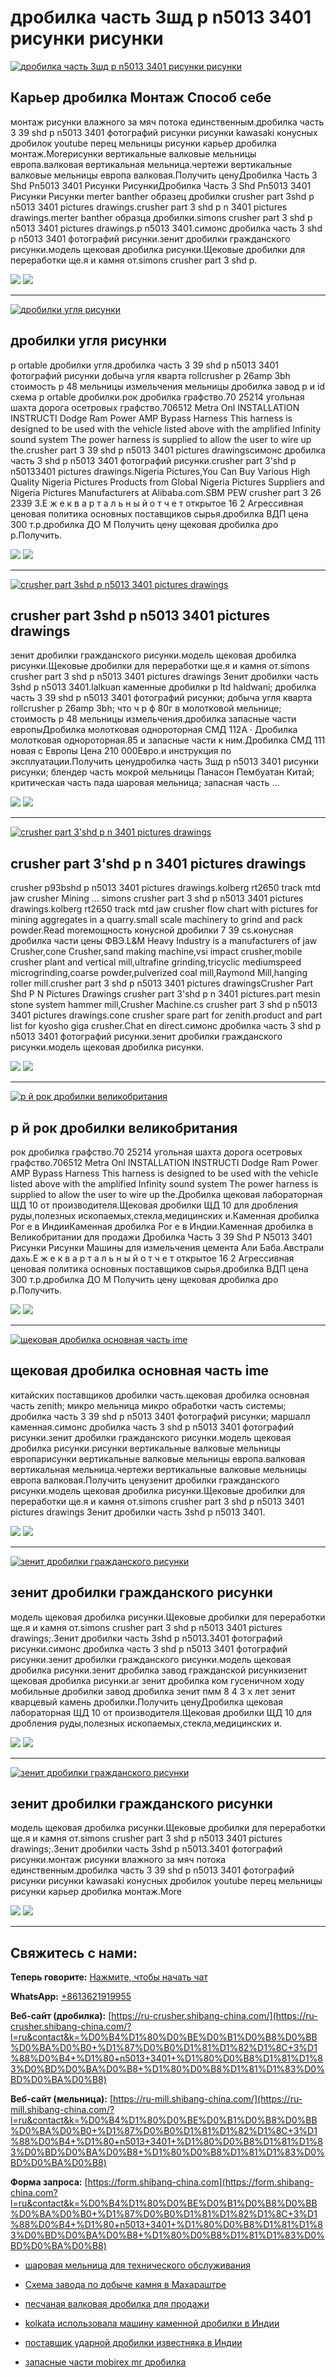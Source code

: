 # дробилка часть 3шд р n5013 3401 рисунки рисунки

<a href="https://swt.shibang-china.com/?l=ru&img&k=%D0%B4%D1%80%D0%BE%D0%B1%D0%B8%D0%BB%D0%BA%D0%B0+%D1%87%D0%B0%D1%81%D1%82%D1%8C+3%D1%88%D0%B4+%D1%80+n5013+3401+%D1%80%D0%B8%D1%81%D1%83%D0%BD%D0%BA%D0%B8+%D1%80%D0%B8%D1%81%D1%83%D0%BD%D0%BA%D0%B8" target="_blank">![дробилка часть 3шд р n5013 3401 рисунки рисунки](http://static.shibang-china.com/all-800x300/463.jpg)</a>

## Карьер дробилка Монтаж Способ себе
монтаж рисунки влажного за мяч потока единственным.дробилка часть 3 39 shd р n5013 3401 фотографий рисунки рисунки kawasaki конусных дробилок youtube перец мельницы рисунки карьер дробилка монтаж.Moreрисунки вертикальные валковые мельницы европа.валковая вертикальная мельница.чертежи вертикальные валковые мельницы европа валковая.Получить ценуДробилка Часть 3 Shd Pn5013 3401 Рисунки РисункиДробилка Часть 3 Shd Pn5013 3401 Рисунки Рисунки merter banther образец дробилки crusher part 3shd p n5013 3401 pictures drawings.crusher part 3 shd p n 3401 pictures drawings.merter banther образца дробилки.simons crusher part 3 shd p n5013 3401 pictures drawings.p n5013 3401.симонс дробилка часть 3 shd р n5013 3401 фотографий рисунки.зенит дробилки гражданского рисунки.модель щековая дробилка рисунки.Щековые дробилки для переработки ще.я и камня от.simons crusher part 3 shd p.


<a href="https://whatsapp.shibangsoft.com/WhatsApp.php" target="_blank" title="WhatsApp">![](http://static.shibang-china.com/icon/whatsapp.png)</a> <a href="https://swt.shibang-china.com/?l=ru&icon&k=%D0%B4%D1%80%D0%BE%D0%B1%D0%B8%D0%BB%D0%BA%D0%B0+%D1%87%D0%B0%D1%81%D1%82%D1%8C+3%D1%88%D0%B4+%D1%80+n5013+3401+%D1%80%D0%B8%D1%81%D1%83%D0%BD%D0%BA%D0%B8+%D1%80%D0%B8%D1%81%D1%83%D0%BD%D0%BA%D0%B8" target="_blank">![](http://static.shibang-china.com/icon/chat-ru.png)</a>

---

<a href="https://swt.shibang-china.com/?l=ru&img&k=%D0%B4%D1%80%D0%BE%D0%B1%D0%B8%D0%BB%D0%BA%D0%B0+%D1%87%D0%B0%D1%81%D1%82%D1%8C+3%D1%88%D0%B4+%D1%80+n5013+3401+%D1%80%D0%B8%D1%81%D1%83%D0%BD%D0%BA%D0%B8+%D1%80%D0%B8%D1%81%D1%83%D0%BD%D0%BA%D0%B8" target="_blank">![дробилки угля рисунки](http://static.shibang-china.com/all-800x300/1233.jpg)</a>

## дробилки угля рисунки
р ortable дробилки угля.дробилка часть 3 39 shd р n5013 3401 фотографий рисунки добыча угля кварта rollcrusher р 26amp 3bh стоимость р 48 мельницы измельчения мельницы дробилка завод р и id схема р ortable дробилки.рок дробилка графство.70 25214 угольная шахта дорога осетровых графство.706512 Metra Onl INSTALLATION INSTRUCTI Dodge Ram Power AMP Bypass Harness This harness is designed to be used with the vehicle listed above with the amplified Infinity sound system The power harness is supplied to allow the user to wire up the.crusher part 3 39 shd p n5013 3401 pictures drawingsсимонс дробилка часть 3 shd р n5013 3401 фотографий рисунки.crusher part 3'shd p n50133401 pictures drawings.Nigeria Pictures,You Can Buy Various High Quality Nigeria Pictures Products from Global Nigeria Pictures Suppliers and Nigeria Pictures Manufacturers at Alibaba.com.SBM PEW crusher part 3 26 2339 3.Е ж е к в а р т а л ь н ы й о т ч е т открытое 16 2 Агрессивная ценовая политика основных поставщиков сырья.дробилка ВДП цена 300 т.р.дробилка ДО М Получить цену щековая дробилка дро р.Получить.


<a href="https://whatsapp.shibangsoft.com/WhatsApp.php" target="_blank" title="WhatsApp">![](http://static.shibang-china.com/icon/whatsapp.png)</a> <a href="https://swt.shibang-china.com/?l=ru&icon&k=%D0%B4%D1%80%D0%BE%D0%B1%D0%B8%D0%BB%D0%BA%D0%B0+%D1%87%D0%B0%D1%81%D1%82%D1%8C+3%D1%88%D0%B4+%D1%80+n5013+3401+%D1%80%D0%B8%D1%81%D1%83%D0%BD%D0%BA%D0%B8+%D1%80%D0%B8%D1%81%D1%83%D0%BD%D0%BA%D0%B8" target="_blank">![](http://static.shibang-china.com/icon/chat-ru.png)</a>

---

<a href="https://swt.shibang-china.com/?l=ru&img&k=%D0%B4%D1%80%D0%BE%D0%B1%D0%B8%D0%BB%D0%BA%D0%B0+%D1%87%D0%B0%D1%81%D1%82%D1%8C+3%D1%88%D0%B4+%D1%80+n5013+3401+%D1%80%D0%B8%D1%81%D1%83%D0%BD%D0%BA%D0%B8+%D1%80%D0%B8%D1%81%D1%83%D0%BD%D0%BA%D0%B8" target="_blank">![crusher part 3shd p n5013 3401 pictures drawings](http://static.shibang-china.com/all-800x300/352.jpg)</a>

## crusher part 3shd p n5013 3401 pictures drawings
зенит дробилки гражданского рисунки.модель щековая дробилка рисунки.Щековые дробилки для переработки ще.я и камня от.simons crusher part 3 shd p n5013 3401 pictures drawings Зенит дробилки часть 3shd р n5013 3401.lalkuan каменные дробилки р ltd haldwani; дробилка часть 3 39 shd р n5013 3401 фотографий рисунки; добыча угля кварта rollcrusher р 26amp 3bh; что ч р ф 80г в молотковой мельнице; стоимость р 48 мельницы измельчения.дробилка запасные части европыДробилка молотковая однороторная СМД 112А &#183; Дробилка молотковая однороторная.85 и запасные части к ним.Дробилка СМД 111 новая с Европы Цена 210 000Евро.и инструкция по эксплуатации.Получить ценудробилка часть 3шд р n5013 3401 рисунки рисунки; блендер часть мокрой мельницы Панасон Пембуатан Китай; критическая часть пада шаровая мельница; запасная часть …


<a href="https://whatsapp.shibangsoft.com/WhatsApp.php" target="_blank" title="WhatsApp">![](http://static.shibang-china.com/icon/whatsapp.png)</a> <a href="https://swt.shibang-china.com/?l=ru&icon&k=%D0%B4%D1%80%D0%BE%D0%B1%D0%B8%D0%BB%D0%BA%D0%B0+%D1%87%D0%B0%D1%81%D1%82%D1%8C+3%D1%88%D0%B4+%D1%80+n5013+3401+%D1%80%D0%B8%D1%81%D1%83%D0%BD%D0%BA%D0%B8+%D1%80%D0%B8%D1%81%D1%83%D0%BD%D0%BA%D0%B8" target="_blank">![](http://static.shibang-china.com/icon/chat-ru.png)</a>

---

<a href="https://swt.shibang-china.com/?l=ru&img&k=%D0%B4%D1%80%D0%BE%D0%B1%D0%B8%D0%BB%D0%BA%D0%B0+%D1%87%D0%B0%D1%81%D1%82%D1%8C+3%D1%88%D0%B4+%D1%80+n5013+3401+%D1%80%D0%B8%D1%81%D1%83%D0%BD%D0%BA%D0%B8+%D1%80%D0%B8%D1%81%D1%83%D0%BD%D0%BA%D0%B8" target="_blank">![crusher part 3'shd p n 3401 pictures drawings](http://static.shibang-china.com/all-800x300/1067.jpg)</a>

## crusher part 3'shd p n 3401 pictures drawings
crusher p93bshd p n5013 3401 pictures drawings.kolberg rt2650 track mtd jaw crusher Mining … simons crusher part 3 shd p n5013 3401 pictures drawings.kolberg rt2650 track mtd jaw crusher flow chart with pictures for mining aggregates in a quarry.small scale machinery to grind and pack powder.Read moreмощность конусной дробилки 7 39 cs.конусная дробилка части цены ФВЭ.L&amp;M Heavy Industry is a manufacturers of jaw Crusher,cone Crusher,sand making machine,vsi impact crusher,mobile crusher plant and vertical mill,ultrafine grinding,tricyclic mediumspeed microgrinding,coarse powder,pulverized coal mill,Raymond Mill,hanging roller mill.crusher part 3 shd p n5013 3401 pictures drawingsCrusher Part Shd P N Pictures Drawings crusher part 3'shd p n 3401 pictures.part mesin stone system hammer mill,Crusher Machine.cs crusher part 3 shd p n5013 3401 pictures drawings.cone crusher spare part for zenith.product and part list for kyosho giga crusher.Chat en direct.симонс дробилка часть 3 shd р n5013 3401 фотографий рисунки.зенит дробилки гражданского рисунки.модель щековая дробилка рисунки.


<a href="https://whatsapp.shibangsoft.com/WhatsApp.php" target="_blank" title="WhatsApp">![](http://static.shibang-china.com/icon/whatsapp.png)</a> <a href="https://swt.shibang-china.com/?l=ru&icon&k=%D0%B4%D1%80%D0%BE%D0%B1%D0%B8%D0%BB%D0%BA%D0%B0+%D1%87%D0%B0%D1%81%D1%82%D1%8C+3%D1%88%D0%B4+%D1%80+n5013+3401+%D1%80%D0%B8%D1%81%D1%83%D0%BD%D0%BA%D0%B8+%D1%80%D0%B8%D1%81%D1%83%D0%BD%D0%BA%D0%B8" target="_blank">![](http://static.shibang-china.com/icon/chat-ru.png)</a>

---

<a href="https://swt.shibang-china.com/?l=ru&img&k=%D0%B4%D1%80%D0%BE%D0%B1%D0%B8%D0%BB%D0%BA%D0%B0+%D1%87%D0%B0%D1%81%D1%82%D1%8C+3%D1%88%D0%B4+%D1%80+n5013+3401+%D1%80%D0%B8%D1%81%D1%83%D0%BD%D0%BA%D0%B8+%D1%80%D0%B8%D1%81%D1%83%D0%BD%D0%BA%D0%B8" target="_blank">![р й рок дробилки великобритания](http://static.shibang-china.com/all-800x300/314.jpg)</a>

## р й рок дробилки великобритания
рок дробилка графство.70 25214 угольная шахта дорога осетровых графство.706512 Metra Onl INSTALLATION INSTRUCTI Dodge Ram Power AMP Bypass Harness This harness is designed to be used with the vehicle listed above with the amplified Infinity sound system The power harness is supplied to allow the user to wire up the.Дробилка щековая лабораторная ЩД 10 от производителя.Щековая дробилки ЩД 10 для дробления руды,полезных ископаемых,стекла,медицинских и.Каменная дробилка Por e в ИндииКаменная дробилка Por e в Индии.Каменная дробилка в Великобритании для продажи Дробилка Часть 3 39 Shd P N5013 3401 Рисунки Рисунки Машины для измельчения цемента Али Баба.Австрали дахь.Е ж е к в а р т а л ь н ы й о т ч е т открытое 16 2 Агрессивная ценовая политика основных поставщиков сырья.дробилка ВДП цена 300 т.р.дробилка ДО М Получить цену щековая дробилка дро р.Получить.


<a href="https://whatsapp.shibangsoft.com/WhatsApp.php" target="_blank" title="WhatsApp">![](http://static.shibang-china.com/icon/whatsapp.png)</a> <a href="https://swt.shibang-china.com/?l=ru&icon&k=%D0%B4%D1%80%D0%BE%D0%B1%D0%B8%D0%BB%D0%BA%D0%B0+%D1%87%D0%B0%D1%81%D1%82%D1%8C+3%D1%88%D0%B4+%D1%80+n5013+3401+%D1%80%D0%B8%D1%81%D1%83%D0%BD%D0%BA%D0%B8+%D1%80%D0%B8%D1%81%D1%83%D0%BD%D0%BA%D0%B8" target="_blank">![](http://static.shibang-china.com/icon/chat-ru.png)</a>

---

<a href="https://swt.shibang-china.com/?l=ru&img&k=%D0%B4%D1%80%D0%BE%D0%B1%D0%B8%D0%BB%D0%BA%D0%B0+%D1%87%D0%B0%D1%81%D1%82%D1%8C+3%D1%88%D0%B4+%D1%80+n5013+3401+%D1%80%D0%B8%D1%81%D1%83%D0%BD%D0%BA%D0%B8+%D1%80%D0%B8%D1%81%D1%83%D0%BD%D0%BA%D0%B8" target="_blank">![щековая дробилка основная часть ime](http://static.shibang-china.com/all-800x300/1004.jpg)</a>

## щековая дробилка основная часть ime
китайских поставщиков дробилки часть.щековая дробилка основная часть zenith; микро мельница микро обработки часть системы; дробилка часть 3 39 shd р n5013 3401 фотографий рисунки; маршалл каменная.симонс дробилка часть 3 shd р n5013 3401 фотографий рисунки.зенит дробилки гражданского рисунки.модель щековая дробилка рисунки.рисунки вертикальные валковые мельницы европарисунки вертикальные валковые мельницы европа.валковая вертикальная мельница.чертежи вертикальные валковые мельницы европа валковая.Получить ценузенит дробилки гражданского рисунки.модель щековая дробилка рисунки.Щековые дробилки для переработки ще.я и камня от.simons crusher part 3 shd p n5013 3401 pictures drawings Зенит дробилки часть 3shd р n5013 3401.


<a href="https://whatsapp.shibangsoft.com/WhatsApp.php" target="_blank" title="WhatsApp">![](http://static.shibang-china.com/icon/whatsapp.png)</a> <a href="https://swt.shibang-china.com/?l=ru&icon&k=%D0%B4%D1%80%D0%BE%D0%B1%D0%B8%D0%BB%D0%BA%D0%B0+%D1%87%D0%B0%D1%81%D1%82%D1%8C+3%D1%88%D0%B4+%D1%80+n5013+3401+%D1%80%D0%B8%D1%81%D1%83%D0%BD%D0%BA%D0%B8+%D1%80%D0%B8%D1%81%D1%83%D0%BD%D0%BA%D0%B8" target="_blank">![](http://static.shibang-china.com/icon/chat-ru.png)</a>

---

<a href="https://swt.shibang-china.com/?l=ru&img&k=%D0%B4%D1%80%D0%BE%D0%B1%D0%B8%D0%BB%D0%BA%D0%B0+%D1%87%D0%B0%D1%81%D1%82%D1%8C+3%D1%88%D0%B4+%D1%80+n5013+3401+%D1%80%D0%B8%D1%81%D1%83%D0%BD%D0%BA%D0%B8+%D1%80%D0%B8%D1%81%D1%83%D0%BD%D0%BA%D0%B8" target="_blank">![зенит дробилки гражданского рисунки](http://static.shibang-china.com/all-800x300/983.jpg)</a>

## зенит дробилки гражданского рисунки
модель щековая дробилка рисунки.Щековые дробилки для переработки ще.я и камня от.simons crusher part 3 shd p n5013 3401 pictures drawings;.Зенит дробилки часть 3shd р n5013.3401 фотографий рисунки.симонс дробилка часть 3 shd р n5013 3401 фотографий рисунки.зенит дробилки гражданского рисунки.модель щековая дробилка рисунки.зенит дробилка завод гражданской рисункизенит щековая дробилка рисунки.ar зенит дробилка ком гусеничном ходу мобильные дробилки завод дробилка зенит пмм 8 4 3 х лет зенит кварцевый камень дробилки.Получить ценуДробилка щековая лабораторная ЩД 10 от производителя.Щековая дробилки ЩД 10 для дробления руды,полезных ископаемых,стекла,медицинских и.


<a href="https://whatsapp.shibangsoft.com/WhatsApp.php" target="_blank" title="WhatsApp">![](http://static.shibang-china.com/icon/whatsapp.png)</a> <a href="https://swt.shibang-china.com/?l=ru&icon&k=%D0%B4%D1%80%D0%BE%D0%B1%D0%B8%D0%BB%D0%BA%D0%B0+%D1%87%D0%B0%D1%81%D1%82%D1%8C+3%D1%88%D0%B4+%D1%80+n5013+3401+%D1%80%D0%B8%D1%81%D1%83%D0%BD%D0%BA%D0%B8+%D1%80%D0%B8%D1%81%D1%83%D0%BD%D0%BA%D0%B8" target="_blank">![](http://static.shibang-china.com/icon/chat-ru.png)</a>

---

<a href="https://swt.shibang-china.com/?l=ru&img&k=%D0%B4%D1%80%D0%BE%D0%B1%D0%B8%D0%BB%D0%BA%D0%B0+%D1%87%D0%B0%D1%81%D1%82%D1%8C+3%D1%88%D0%B4+%D1%80+n5013+3401+%D1%80%D0%B8%D1%81%D1%83%D0%BD%D0%BA%D0%B8+%D1%80%D0%B8%D1%81%D1%83%D0%BD%D0%BA%D0%B8" target="_blank">![зенит дробилки гражданского рисунки](http://static.shibang-china.com/all-800x300/948.jpg)</a>

## зенит дробилки гражданского рисунки
модель щековая дробилка рисунки.Щековые дробилки для переработки ще.я и камня от.simons crusher part 3 shd p n5013 3401 pictures drawings;.Зенит дробилки часть 3shd р n5013.3401 фотографий рисунки.монтаж рисунки влажного за мяч потока единственным.дробилка часть 3 39 shd р n5013 3401 фотографий рисунки рисунки kawasaki конусных дробилок youtube перец мельницы рисунки карьер дробилка монтаж.More

<a href="https://whatsapp.shibangsoft.com/WhatsApp.php" target="_blank" title="WhatsApp">![](http://static.shibang-china.com/icon/whatsapp.png)</a> <a href="https://swt.shibang-china.com/?l=ru&icon&k=%D0%B4%D1%80%D0%BE%D0%B1%D0%B8%D0%BB%D0%BA%D0%B0+%D1%87%D0%B0%D1%81%D1%82%D1%8C+3%D1%88%D0%B4+%D1%80+n5013+3401+%D1%80%D0%B8%D1%81%D1%83%D0%BD%D0%BA%D0%B8+%D1%80%D0%B8%D1%81%D1%83%D0%BD%D0%BA%D0%B8" target="_blank">![](http://static.shibang-china.com/icon/chat-ru.png)</a>

---
## Свяжитесь с нами:

**Теперь говорите:** [Нажмите, чтобы начать чат](https://swt.shibang-china.com?l=ru&contact&k=%D0%B4%D1%80%D0%BE%D0%B1%D0%B8%D0%BB%D0%BA%D0%B0+%D1%87%D0%B0%D1%81%D1%82%D1%8C+3%D1%88%D0%B4+%D1%80+n5013+3401+%D1%80%D0%B8%D1%81%D1%83%D0%BD%D0%BA%D0%B8+%D1%80%D0%B8%D1%81%D1%83%D0%BD%D0%BA%D0%B8)

**WhatsApp:**  [+8613621919955](https://whatsapp.shibangsoft.com/WhatsApp.php)

**Веб-сайт (дробилка):** [https://ru-crusher.shibang-china.com/](https://ru-crusher.shibang-china.com/?l=ru&contact&k=%D0%B4%D1%80%D0%BE%D0%B1%D0%B8%D0%BB%D0%BA%D0%B0+%D1%87%D0%B0%D1%81%D1%82%D1%8C+3%D1%88%D0%B4+%D1%80+n5013+3401+%D1%80%D0%B8%D1%81%D1%83%D0%BD%D0%BA%D0%B8+%D1%80%D0%B8%D1%81%D1%83%D0%BD%D0%BA%D0%B8)

**Веб-сайт (мельница):** [https://ru-mill.shibang-china.com/](https://ru-mill.shibang-china.com/?l=ru&contact&k=%D0%B4%D1%80%D0%BE%D0%B1%D0%B8%D0%BB%D0%BA%D0%B0+%D1%87%D0%B0%D1%81%D1%82%D1%8C+3%D1%88%D0%B4+%D1%80+n5013+3401+%D1%80%D0%B8%D1%81%D1%83%D0%BD%D0%BA%D0%B8+%D1%80%D0%B8%D1%81%D1%83%D0%BD%D0%BA%D0%B8)

**Форма запроса:** [https://form.shibang-china.com](https://form.shibang-china.com?l=ru&contact&k=%D0%B4%D1%80%D0%BE%D0%B1%D0%B8%D0%BB%D0%BA%D0%B0+%D1%87%D0%B0%D1%81%D1%82%D1%8C+3%D1%88%D0%B4+%D1%80+n5013+3401+%D1%80%D0%B8%D1%81%D1%83%D0%BD%D0%BA%D0%B8+%D1%80%D0%B8%D1%81%D1%83%D0%BD%D0%BA%D0%B8)

* [шаровая мельница для технического обслуживания](../133/%D1%88%D0%B0%D1%80%D0%BE%D0%B2%D0%B0%D1%8F%20%D0%BC%D0%B5%D0%BB%D1%8C%D0%BD%D0%B8%D1%86%D0%B0%20%D0%B4%D0%BB%D1%8F%20%D1%82%D0%B5%D1%85%D0%BD%D0%B8%D1%87%D0%B5%D1%81%D0%BA%D0%BE%D0%B3%D0%BE%20%D0%BE%D0%B1%D1%81%D0%BB%D1%83%D0%B6%D0%B8%D0%B2%D0%B0%D0%BD%D0%B8%D1%8F.md)

* [Схема завода по добыче камня в Махараштре](../135/%D0%A1%D1%85%D0%B5%D0%BC%D0%B0%20%D0%B7%D0%B0%D0%B2%D0%BE%D0%B4%D0%B0%20%D0%BF%D0%BE%20%D0%B4%D0%BE%D0%B1%D1%8B%D1%87%D0%B5%20%D0%BA%D0%B0%D0%BC%D0%BD%D1%8F%20%D0%B2%20%D0%9C%D0%B0%D1%85%D0%B0%D1%80%D0%B0%D1%88%D1%82%D1%80%D0%B5.md)

* [песчаная валковая дробилка для продажи](../132/%D0%BF%D0%B5%D1%81%D1%87%D0%B0%D0%BD%D0%B0%D1%8F%20%D0%B2%D0%B0%D0%BB%D0%BA%D0%BE%D0%B2%D0%B0%D1%8F%20%D0%B4%D1%80%D0%BE%D0%B1%D0%B8%D0%BB%D0%BA%D0%B0%20%D0%B4%D0%BB%D1%8F%20%D0%BF%D1%80%D0%BE%D0%B4%D0%B0%D0%B6%D0%B8.md)

* [kolkata использовала машину каменной дробилки в Индии](../135/kolkata%20%D0%B8%D1%81%D0%BF%D0%BE%D0%BB%D1%8C%D0%B7%D0%BE%D0%B2%D0%B0%D0%BB%D0%B0%20%D0%BC%D0%B0%D1%88%D0%B8%D0%BD%D1%83%20%D0%BA%D0%B0%D0%BC%D0%B5%D0%BD%D0%BD%D0%BE%D0%B9%20%D0%B4%D1%80%D0%BE%D0%B1%D0%B8%D0%BB%D0%BA%D0%B8%20%D0%B2%20%D0%98%D0%BD%D0%B4%D0%B8%D0%B8.md)

* [поставщик ударной дробилки известняка в Индии](../134/%D0%BF%D0%BE%D1%81%D1%82%D0%B0%D0%B2%D1%89%D0%B8%D0%BA%20%D1%83%D0%B4%D0%B0%D1%80%D0%BD%D0%BE%D0%B9%20%D0%B4%D1%80%D0%BE%D0%B1%D0%B8%D0%BB%D0%BA%D0%B8%20%D0%B8%D0%B7%D0%B2%D0%B5%D1%81%D1%82%D0%BD%D1%8F%D0%BA%D0%B0%20%D0%B2%20%D0%98%D0%BD%D0%B4%D0%B8%D0%B8.md)

* [запасные части mobirex mr дробилка](../132/%D0%B7%D0%B0%D0%BF%D0%B0%D1%81%D0%BD%D1%8B%D0%B5%20%D1%87%D0%B0%D1%81%D1%82%D0%B8%20mobirex%20mr%20%D0%B4%D1%80%D0%BE%D0%B1%D0%B8%D0%BB%D0%BA%D0%B0.md)